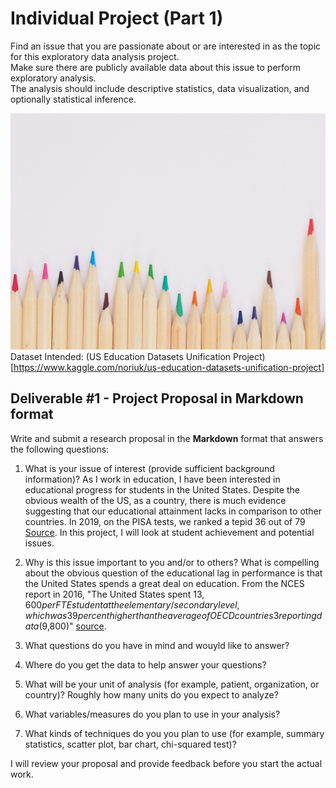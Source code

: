 # Individual Project  (Part 1)
Find an issue that you are passionate about or are interested in as the topic for this exploratory data analysis project.  
Make sure there are publicly available data about this issue to perform exploratory analysis.  
The analysis should include descriptive statistics, data visualization, and optionally statistical inference.  


![](pencils.jpg)
Dataset Intended: (US Education Datasets Unification Project)[https://www.kaggle.com/noriuk/us-education-datasets-unification-project]



## Deliverable #1 - Project Proposal in Markdown format

Write and submit a research proposal in the **Markdown** format that answers the following questions:

1. What is your issue of interest (provide sufficient background information)?
As I work in education, I have been interested in educational progress for students in the United States. 
Despite the obvious wealth of the US, as a country, there is much evidence suggesting that our educational attainment lacks in comparison to other countries.
In 2019, on the PISA tests, we ranked a tepid 36 out of 79 [Source](https://hechingerreport.org/what-2018-pisa-international-rankings-tell-us-about-u-s-schools/).
In this project, I will look at student achievement and potential issues. 

2. Why is this issue important to you and/or to others?
What is compelling about the obvious question of the educational lag in performance is that the United States spends a great deal on education. From the NCES report in 2016, "The United States spent $13,600 per FTE student at the elementary/secondary level, which was 39 percent higher than the average of OECD countries3 reporting data ($9,800)" [source](https://nces.ed.gov/programs/coe/indicator_cmd.asp). 

3. What questions do you have in mind and wouyld like to answer?
4. Where do you get the data to help answer your questions? 
5. What will be your unit of analysis (for example, patient, organization, or country)? Roughly how many units do you expect to analyze?
6. What variables/measures do you plan to use in your analysis?
7. What kinds of techniques do you you plan to use (for example, summary statistics, scatter plot, bar chart, chi-squared test)? 

I will review your proposal and provide feedback before you start the actual work.
